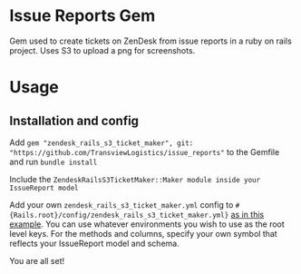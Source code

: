 # Issue Reports Gem

Gem used to create tickets on ZenDesk from issue reports in a ruby on rails project. Uses S3 to upload a png for screenshots.

# Usage

## Installation and config

Add `gem "zendesk_rails_s3_ticket_maker", git: "https://github.com/TransviewLogistics/issue_reports"` to the Gemfile and run `bundle install`

Include the `ZendeskRailsS3TicketMaker::Maker module inside your IssueReport model`

Add your own `zendesk_rails_s3_ticket_maker.yml` config to `#{Rails.root}/config/zendesk_rails_s3_ticket_maker.yml}` [as in this example](./example/config/zendesk_rails_s3_ticket_maker.yml). You can use whatever environments you wish to use as the root level keys.
For the methods and columns, specify your own symbol that reflects your IssueReport model and schema.

You are all set!
